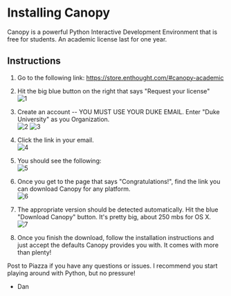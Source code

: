 # Installing Canopy

Canopy is a powerful Python Interactive Development Environment that is free for students. An academic license last for one year.

## Instructions

1. Go to the following link: https://store.enthought.com/#canopy-academic  

2. Hit the big blue button on the right that says "Request your license"  
	![1][1]
3. Create an account -- YOU MUST USE YOUR DUKE EMAIL. Enter "Duke University" as you Organization.  
	![2][2]
	![3][3]
4. Click the link in your email.  
	![4][4]
5. You should see the following:  
	![5][5]
5. Once you get to the page that says "Congratulations!", find the link you can download Canopy for any platform.  
	![6][6]
6. The appropriate version should be detected automatically. Hit the blue "Download Canopy" button. It's pretty big, about 250 mbs for OS X.  
	![7][7]
7. Once you finish the download, follow the installation instructions and just accept the defaults Canopy provides you with. It comes with more than plenty!

Post to Piazza if you have any questions or issues. I recommend you start playing around with Python, but no pressure!

- Dan

[1]: https://raw.githubusercontent.com/ultinomics/Duke_PUBPOL590/master/Programming%20Notes/gifs/canopy_1.png "canopy_1"
[2]: https://raw.githubusercontent.com/ultinomics/Duke_PUBPOL590/master/Programming%20Notes/gifs/canopy_2.png "canopy_2"
[3]: https://raw.githubusercontent.com/ultinomics/Duke_PUBPOL590/master/Programming%20Notes/gifs/canopy_3.png "canopy_3"
[4]: https://raw.githubusercontent.com/ultinomics/Duke_PUBPOL590/master/Programming%20Notes/gifs/canopy_4.png "canopy_4"
[5]: https://raw.githubusercontent.com/ultinomics/Duke_PUBPOL590/master/Programming%20Notes/gifs/canopy_5.png "canopy_5"
[6]: https://raw.githubusercontent.com/ultinomics/Duke_PUBPOL590/master/Programming%20Notes/gifs/canopy_6.png "canopy_6"
[7]: https://raw.githubusercontent.com/ultinomics/Duke_PUBPOL590/master/Programming%20Notes/gifs/canopy_7.png "canopy_7"



